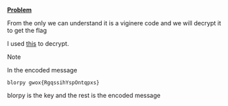 [**Problem**](https://ctflearn.com/challenge/305)

From the only we can understand it is a viginere code and we will decrypt it to get the flag

I used [this](https://www.dcode.fr/vigenere-cipher) to decrypt.

Note

In the encoded message
```
blorpy gwox{RgqssihYspOntqpxs}
```

blorpy is the key and the rest is the encoded message
